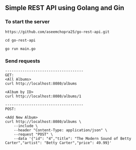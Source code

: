 ## Simple REST API using Golang and Gin 

### To start the server

```
https://github.com/aseemchopra25/go-rest-api.git

cd go-rest-api

go run main.go

```

### Send requests

```
------------------------------------
GET:
<All Albums>
curl http://localhost:8080/albums

<Album by ID>
curl http://localhost:8080/albums/1

------------------------------------
POST:

<Add New Album>
curl http://localhost:8080/albums \
    --include \
    --header "Content-Type: application/json" \
    --request "POST" \
    --data '{"id": "4","title": "The Modern Sound of Betty Carter","artist": "Betty Carter","price": 49.99}'
```

